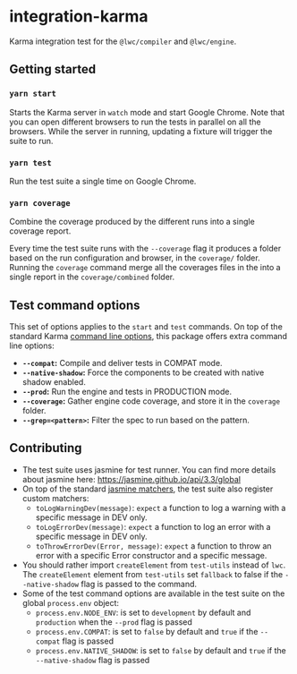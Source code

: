 # integration-karma

Karma integration test for the `@lwc/compiler` and `@lwc/engine`.

## Getting started

### `yarn start`

Starts the Karma server in `watch` mode and start Google Chrome. Note that you can open different browsers to run the tests in parallel on all the browsers. While the server in running, updating a fixture will trigger the suite to run.

### `yarn test`

Run the test suite a single time on Google Chrome.

### `yarn coverage`

Combine the coverage produced by the different runs into a single coverage report.

Every time the test suite runs with the `--coverage` flag it produces a folder based on the run configuration and browser, in the `coverage/` folder. Running the `coverage` command merge all the coverages files in the into a single report in the `coverage/combined` folder.

## Test command options

This set of options applies to the `start` and `test` commands. On top of the standard Karma [command line options](http://karma-runner.github.io/3.0/config/configuration-file.html), this package offers extra command line options:

* **`--compat`:** Compile and deliver tests in COMPAT mode.
* **`--native-shadow`:** Force the components to be created with native shadow enabled.
* **`--prod`:** Run the engine and tests in PRODUCTION mode.
* **`--coverage`:** Gather engine code coverage, and store it in the `coverage` folder.
* **`--grep=<pattern>`:** Filter the spec to run based on the pattern.

## Contributing

* The test suite uses jasmine for test runner. You can find more details about jasmine here: https://jasmine.github.io/api/3.3/global
* On top of the standard [jasmine matchers](https://jasmine.github.io/api/edge/matchers.html), the test suite also register custom matchers:
    * `toLogWarningDev(message)`: `expect` a function to log a warning with a specific message in DEV only.
    * `toLogErrorDev(message)`: `expect` a function to log an error with a specific message in DEV only.
    * `toThrowErrorDev(Error, message)`: `expect` a function to throw an error with a specific Error constructor and a specific message.
* You should rather import `createElement` from `test-utils` instead of `lwc`. The `createElement` element from `test-utils` set `fallback` to false if the `--native-shadow` flag is passed to the command.
* Some of the test command options are available in the test suite on the global `process.env` object:
    * `process.env.NODE_ENV`: is set to `development` by default and `production` when the `--prod` flag is passed
    * `process.env.COMPAT`: is set to `false` by default and `true` if the `--compat` flag is passed
    * `process.env.NATIVE_SHADOW`: is set to `false` by default and `true` if the `--native-shadow` flag is passed
